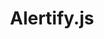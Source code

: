 ---
codehost: https://github.com/https://github.com/MohammadYounes/AlertifyJS/
images:
- alertifyjs-icon.svg
- alertifyjs-ar21.svg
logohandle: alertifyjs
sort: alertifyjs
tags:
- javascript
- programming_library
title: Alertify.js
twitter: https://x.com/AlertifyJS
website: http://alertifyjs.com/
---